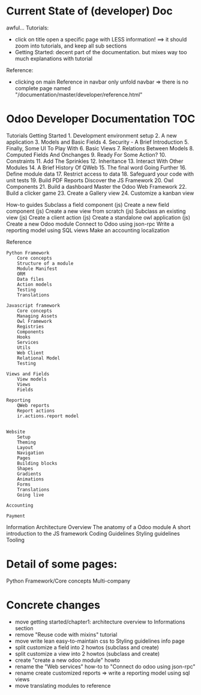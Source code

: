 # Current State of (developer) Doc

awful...
Tutorials: 
- click on title open a specific page with LESS information! 
      ==> it should zoom into tutorials, and keep all sub sections
- Getting Started: decent part of the documentation. but mixes way too much
  explanations with tutorial

Reference:
- clicking on main Reference in navbar only unfold navbar => there is no complete page named "/documentation/master/developer/reference.html"


# Odoo Developer Documentation TOC



Tutorials
    Getting Started
        1. Development environment setup
        2. A new application
        3. Models and Basic Fields
        4. Security - A Brief Introduction
        5. Finally, Some UI To Play With
        6. Basic Views
        7. Relations Between Models
        8. Computed Fields And Onchanges
        9. Ready For Some Action?
        10. Constraints
        11. Add The Sprinkles
        12. Inheritance
        13. Interact With Other Modules
        14. A Brief History Of QWeb
        15. The final word
    Going Further
        16. Define module data
        17. Restrict access to data
        18. Safeguard your code with unit tests
        19. Build PDF Reports
    Discover the JS Framework
        20. Owl Components
        21. Build a dashboard
    Master the Odoo Web Framework
        22. Build a clicker game
        23. Create a Gallery view
        24. Customize a kanban view

How-to guides
    Subclass a field component (js)
    Create a new field component (js)
    Create a new view from scratch (js)
    Subclass an existing view (js)
    Create a client action (js)
    Create a standalone owl application (js)
    Create a new Odoo module
    Connect to Odoo using json-rpc
    Write a reporting model using SQL views
    Make an accounting localization

Reference
        
    Python Framework
        Core concepts
        Structure of a module
        Module Manifest
        ORM
        Data files
        Action models
        Testing
        Translations

    Javascript framework
        Core concepts
        Managing Assets
        Owl Framework
        Registries
        Components
        Hooks
        Services
        Utils
        Web Client
        Relational Model
        Testing

    Views and Fields
        View models
        Views
        Fields

    Reporting
        QWeb reports
        Report actions
        ir.actions.report model


    Website 
        Setup
        Theming
        Layout
        Navigation
        Pages
        Building blocks
        Shapes
        Gradients
        Animations
        Forms
        Translations
        Going live

    Accounting

    Payment


Information
    Architecture Overview
    The anatomy of a Odoo module
    A short introduction to the JS framework
    Coding Guidelines
    Styling guidelines
    Tooling


# Detail of some pages:

Python Framework/Core concepts
    Multi-company 


# Concrete changes

- move getting started/chapter1: architecture overview to Informations section
- remove "Reuse code with mixins" tutorial
- move write lean easy-to-maintain css to Styling guidelines info page
- split customize a field into 2 howtos (subclass and create)
- split customize a view into 2 howtos (subclass and create)
- create "create a new odoo module" howto
- rename the "Web services" how-to to "Connect do odoo using json-rpc"
- rename create customized reports => write a reporting model using sql views
- move translating modules to reference